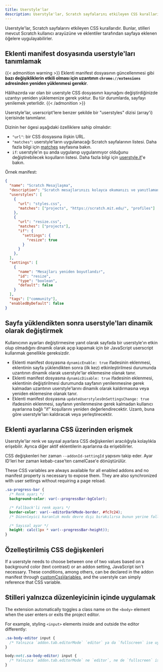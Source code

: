 ```yaml
---
title: Userstyle'lar
description: Userstyle'lar, Scratch sayfalarını etkileyen CSS kurallarıdır. Bunlar, stilleri mevcut Scratch kullanıcı arayüzüne ve eklentiler tarafından sayfaya eklenen öğelere uygulayabilirler.
---
```


Userstyle'lar, Scratch sayfalarını etkileyen CSS kurallarıdır. Bunlar, stilleri mevcut Scratch kullanıcı arayüzüne ve eklentiler tarafından sayfaya eklenen öğelere uygulayabilirler.


## Eklenti manifest dosyasında userstyle'ları tanımlamak

{{< admonition warning >}}
Eklenti manifest dosyasının güncellenmesi gibi **bazı değişikliklerin etkili olması için uzantının `chrome://extensions` adresinden yeniden yüklenmesi gerekir**.

Hâlihazırda var olan bir userstyle CSS dosyasının kaynağını değiştirdiğinizde uzantıyı yeniden yüklemenize gerek yoktur. Bu tür durumlarda, sayfayı yenilemek yeterlidir.
{{< /admonition >}}

Userstyle'lar, userscript'lere benzer şekilde bir "userstyles" dizisi (array'i) içerisinde tanımlanır.

Dizinin her ögesi aşağıdaki özelliklere sahip olmalıdır:
- `"url"`: bir CSS dosyasına ilişkin URL.
- `"matches"`: userstyle'ların uygulanacağı Scratch sayfalarının listesi. Daha fazla bilgi için [matches](/docs/reference/addon-manifest/#matches) sayfasına bakın.
- `if`: userstyle'ın şu anda uygulanıp uygulanmıyor olduğunu değiştirebilecek koşulların listesi. Daha fazla bilgi için [userstyle.if](https://scratchaddons.com/docs/reference/addon-manifest/#if)'e bakın.

Örnek manifest:
```json
{
  "name": "Scratch Mesajlaşma",
  "description": "Scratch mesajlarınızı kolayca okumanızı ve yanıtlamanızı sağlar.",
  "userstyles": [
    {
      "url": "styles.css",
      "matches": ["projects", "https://scratch.mit.edu/", "profiles"]
    },
    {
      "url": "resize.css",
      "matches": ["projects"],
      "if": {
        "settings": {
          "resize": true
        }
      }
    },
  ],
  "settings": [
    {
      "name": "Mesajları yeniden boyutlandır",
      "id": "resize",
      "type": "boolean",
      "default": false
    }
  ],
  "tags": ["community"],
  "enabledByDefault": false
}
```


## Sayfa yüklendikten sonra userstyle'ları dinamik olarak değiştirmek

Kullanıcının ayarları değiştirmesine yanıt olarak sayfada bir userstyle'ın etkin olup olmadığını dinamik olarak açıp kapamak için bir JavaScript userscript kullanmak genellikle gereksizdir.

- Eklenti manifest dosyasına `dynamicEnable: true` ifadesinin eklenmesi, eklentinin sayfa yüklendikten sonra (ilk kez) etkinleştirilmesi durumunda uzantının dinamik olarak userstyle'lar eklemesine olanak tanır.
- Eklenti manifest dosyasına `dynamicDisable: true` ifadesinin eklenmesi, eklentinin değiştirilmesi durumunda sayfanın yenilenmesine gerek kalmadan uzantının userstyle'larını dinamik olarak kaldırmasına veya yeniden eklemesine olanak tanır.
- Eklenti manifest dosyasına `updateUserstylesOnSettingsChange: true` ifadesinin eklenmesi, sayfanın yenilenmesine gerek kalmadan kullanıcı ayarlarına bağlı "if" koşullarını yeniden değerlendirecektir. Uzantı, buna göre userstyle'ları kaldıracak veya yerleştirecektir.


## Eklenti ayarlarına CSS üzerinden erişmek

Userstyle'lar renk ve sayısal ayarlara CSS değişkenleri aracılığıyla kolaylıkla erişebilir. Ayrıca diğer aktif eklentilerin ayarlarına da erişebilirler.

CSS değişkenleri her zaman `--addonId-settingId` yapısını takip eder. Ayar ID'leri her zaman kebab-case'ten camelCase'e dönüştürülür.

These CSS variables are always available for all enabled addons and no manifest property is necessary to expose them. They are also synchronized with user settings without requiring a page reload.

```css
.sa-progress-bar {
  /* Renk ayarı */
  background-color: var(--progressBar-bgColor);

  /* Fallback'li renk ayarı */
  border-color: var(--editorDarkMode-border, #fc7c24);
  /* Düzenleyici karanlık modu devre dışı bırakılırsa bunun yerine fallback kullanılacaktır */

  /* Sayısal ayar */
  height: calc(1px * var(--progressBar-height));
}
```


## Özelleştirilmiş CSS değişkenleri

If a userstyle needs to choose between one of two values based on a background color (text contrast) or an addon setting, JavaScript isn't necessary. These conditions, among others, can be declared in the addon manifest through [customCssVariables](/docs/reference/addon-manifest/#customcssvariables), and the userstyle can simply reference that CSS variable.


## Stilleri yalnızca düzenleyicinin içinde uygulamak

The extension automatically toggles a class name on the `<body>` element when the user enters or exits the project editor.

For example, styling `<input>` elements inside and outside the editor differently:
```css
.sa-body-editor input {
  /* Yalnızca `addon.tab.editorMode` `editor` ya da `fullscreen` ise uygulanır */
}

body:not(.sa-body-editor) input {
  /* Yalnızca `addon.tab.editorMode` ne `editor`, ne de `fullscreen` ise uygulanır */
}
```
